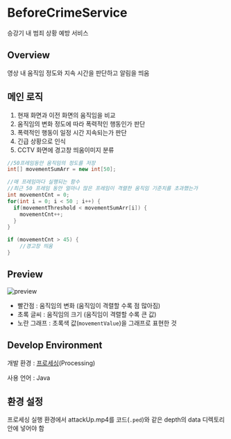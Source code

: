 # BeforeCrimeService

승강기 내 범죄 상황 예방 서비스

## Overview

영상 내 움직임 정도와 지속 시간을 판단하고 알림을 띄움 

## 메인 로직

1. 현재 화면과 이전 화면의 움직임을 비교
2. 움직임의 변화 정도에 따라 폭력적인 행동인가 판단
3. 폭력적인 행동이 일정 시간 지속되는가 판단
4. 긴급 상황으로 인식
5. CCTV 화면에 경고창 띄움이미지 분류



```java
//50프레임동안 움직임의 정도를 저장
int[] movementSumArr = new int[50]; 

//매 프레임마다 실행되는 함수
//최근 50 프레임 동안 얼마나 많은 프레임이 격렬한 움직임 기준치를 초과했는가
int movementCnt = 0;
for(int i = 0; i < 50 ; i++) {
  if(movementThreshold < movementSumArr[i]) {
    movementCnt++;
  }
}

if (movementCnt > 45) {
    //경고창 띄움
}
```



## Preview

![preview](https://media.giphy.com/media/LRBSHMmGb4zCrTo8b4/giphy.gif)



- 빨간점 :  움직임의 변화 (움직임이 격렬할 수록 점 많아짐)
- 초록 글씨 : 움직임의 크기 (움직임이 격렬할 수록 큰 값)
- 노란 그래프 : 초록색 값(`movementValue`)을 그래프로 표현한 것

## Develop Environment

개발 환경 : [프로세싱](<https://processing.org/>)(Processing)

사용 언어 : Java

## 환경 설정
프로세싱 실행 환경에서 attackUp.mp4를 코드(`.ped`)와 같은 depth의 data 디렉토리 안에 넣어야 함

